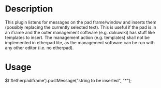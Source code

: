 # Description

This plugin listens for messages on the pad frame/window and inserts them (possibly replacing the currently selected text).
This is useful if the pad is in an iframe and the outer management software (e.g. dokuwiki) has stuff like templates to insert. The management action (e.g. templates) shall not be implemented in etherpad lite, as the management software can be run with any other editor (i.e. no etherpad).

# Usage

$('#etherpadiframe').postMessage("string to be inserted", "*");

